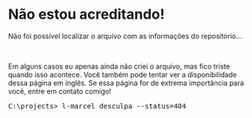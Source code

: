 <div valing="top">
  <h1>Não estou acreditando!</h1>
  <p>Não foi possível localizar o arquivo com as informações do repositório...</p>
  <nav>
    <div id="repository-buttons"/>
  </nav>
</div>

<br/>

<p>Em alguns casos eu apenas ainda <span>não criei o arquivo</span>, mas fico triste quando isso acontece. Você também pode tentar ver a disponibilidade dessa página em <span>inglês</span>. Se essa página for de extrema importância para você, entre em contato comigo!</p>

<pre>
C:\projects> <span>l-marcel</span> desculpa --status=404
</pre>